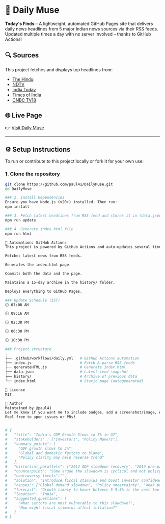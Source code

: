 # 📰 Daily Muse

**Today's Finds** – A lightweight, automated GitHub Pages site that delivers daily news headlines from 5 major Indian news sources via their RSS feeds. Updated multiple times a day with no server involved – thanks to GitHub Actions!

## 🔍 Sources

This project fetches and displays top headlines from:

- [The Hindu](https://www.thehindu.com/)
- [NDTV](https://www.ndtv.com/)
- [India Today](https://www.indiatoday.in/)
- [Times of India](https://timesofindia.indiatimes.com/)
- [CNBC TV18](https://www.cnbctv18.com/)

## 🌐 Live Page

👉 [Visit Daily Muse](https://paul41.github.io/DailyMuse)

---

## ⚙️ Setup Instructions

To run or contribute to this project locally or fork it for your own use:

### 1. Clone the repository

```bash
git clone https://github.com/paul41/DailyMuse.git
cd DailyMuse

### 2. Install Dependencies
Ensure you have Node.js (v20+) installed. Then run:
npm install

### 3. Fetch latest headlines from RSS feed and stores it in (data.json) file
npm run update

### 4. Generate index.html file
npm run html

🤖 Automation: GitHub Actions
This project is powered by GitHub Actions and auto-updates several times daily. It does the following:

Fetches latest news from RSS feeds.

Generates the index.html page.

Commits both the data and the page.

Maintains a 15-day archive in the history/ folder.

Deploys everything to GitHub Pages.

### Update Schedule (IST)
🕖 07:00 AM

🕘 09:16 AM

🕝 02:30 PM

🕕 06:30 PM

🕥 10:30 PM

### Project structure
.
├── .github/workflows/daily.yml   # GitHub Actions automation
├── index.js                      # Fetch & parse RSS feeds
├── generateHTML.js               # Generate index.html
├── data.json                     # Latest feed snapshot
├── history/                      # Archive of previous data
└── index.html                    # Static page (autogenerated)

📜 License
MIT

👤 Author
Maintained by @paul41
Let me know if you want me to include badges, add a screenshot/image, or generate a minimal logo for the project.
Feel free to open issues or PRs!


# {
#   "title": "India's GDP Growth Slows to 5% in Q2",
#   "stakeholders" : ["Investors", "Policy Makers"],
#   "summary_points": [
#     "GDP growth slows to 5%",
#     "Global and domestic factors to blame",
#     "Policy clarity may help reverse trend"
#   ],
#   "historical_parallels": ["2012 GDP slowdown recovery", "2019 pre-pandemic dip"],
#   "counterpoint": "Some argue the slowdown is cyclical and not policy-driven.",
#   "controversy levels":"",
#   "solution": "Introduce fiscal stimulus and boost investor confidence.",
#   "causes": ["Global demand slowdown", "Policy uncertainty", "Weak private investment"],
#   "forecast": "Growth likely to hover between 5-5.3% in the next two quarters.",
#   "location": "India",
#   "suggested_questions": [
#     "What sectors are most vulnerable to this slowdown?",
#     "How might fiscal stimulus affect inflation?"
#   ] 
# }